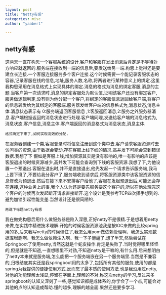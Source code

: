 ```yaml
---
layout: post
title: "Netty有感"
categories: misc
author: "yaabert" 

---
```


## netty有感
这两天一直在构思一个客服系统的设计.客户和客服在发出消息后肯定是不等待对方响应就返回的.服务端在接收到一端的信息后,要发送给另一端.构思上觉得还是要建立长连接.一个客服连接服务多个客户连接.这个时候需要一个能记录客服状态的容器,记录客服在线的信息,地址,服务人数,名称,将两者进行某种意义上的绑定.这里我构思采用在消息格式上实现具体的绑定.消息的格式为消息的绑定客服,消息的主题.当客户第一次请求时,消息的绑定客服处为默认值,证明该客户还没有绑定客户,服务做逻辑判定,没有则为他分配一个客户,将绑定的客服信息返回给客户端,将客户的信息转发给为其绑定的客服端.服务器发给客户端的信息格式为,消息状态,消息主体.消息状态表示有 0:服务端返回客服信息 ,1:客服返回消息,2:服务之外服务器消息.客户端根据返回的消息状态进行处理.客户端同理,发送给客户端的消息格式为,消息状态,客户信息,消息主体.客户端返回的消息格式为消息状态,消息主体.     
```
格式确定下来了,如何实现高效的分配. 
```
在服务器创建一个类,客服登录时将信息注册到这个类中去,客户请求客服资源时去访问类的资源,由于数据会变动,存在客服上线下线的情况.高并发下可能会查到错误数据.我想了下 假如是客服上线,增加资源其实是没有影响的,唯一有影响的应该是客服退出的时候资源减少,高并发下可能会查询到下线的客服资源.我想了下,为他设置一个预退出.客服在退出时,并不是直接退出,他先发起一个请求告诉服务端,我马上要下班了,不要给我分客户了,服务端收到请求后,将客服资源类中该客服资源的信息修改为预退出.然后在接下来不安排客户给他了,客服在发起预退出后,可能还会存在连接,这种业务上的事,我个人认为还是要先服务要这个客户的,所以在他处理完这个客户的时候再次发起断开请求直接断开.这个设计是我参考TCP四次挥手想到的.避免加锁引起性能变差.当然设计还是很简陋的.

```
再说下标题netty有感
```
我在做完构思后用什么做服务器是陷入深思,正好netty不是很精.于是想着用netty来做,在实践中精进技术理解.开始的时候客服资源池我是按IOC来做的比较spring用的多,后来我写netty的时候僵住了,我怎么用pom做依赖管理啊、我怎么实现数据库增删啊、我怎么做依赖注入啊、我一下子懵逼了.想了半天,然后尝试在Springboot了使用netty,当然这就是个蛇皮操作.肯定是失败了.当时觉得哪里怪怪的,但是就是不知道,一直想哪里不对劲,不知道netty是干嘛的,有什么用.后来想明白了netty本来就是服务端,怎么能把一个服务端嵌在另一个服务端里.当然是不兼容的,归根结底其实还是我springboot用的太多了,包括所有其他的服务,使用的都是spring为我提供的便捷使用方式.反而忘了最本质的使用方法.也是我没用过netty,对他的功能理解太浅显,停留在字面上,理解的不对.称这次netty的学习,反过来多springboot的认知又深刻了一些,感觉知识都是成体系的,你学会了一个点,可能会对其他的点的认知造成帮助.懂的越多,理解的越全面.果然还是要多学习.